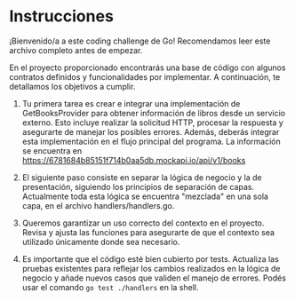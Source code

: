 # Instrucciones
¡Bienvenido/a a este coding challenge de Go! Recomendamos leer este archivo completo antes de empezar.

En el proyecto proporcionado encontrarás una base de código con algunos contratos definidos y funcionalidades por implementar. A continuación, te detallamos los objetivos a cumplir.

1. Tu primera tarea es crear e integrar una implementación de GetBooksProvider para obtener información de libros desde un servicio externo. Esto incluye realizar la solicitud HTTP, procesar la respuesta y asegurarte de manejar los posibles errores. Además, deberás integrar esta implementación en el flujo principal del programa. La información se encuentra en https://6781684b85151f714b0aa5db.mockapi.io/api/v1/books

2. El siguiente paso consiste en separar la lógica de negocio y la de presentación, siguiendo los principios de separación de capas. Actualmente toda esta lógica se encuentra "mezclada" en una sola capa, en el archivo handlers/handlers.go.

3. Queremos garantizar un uso correcto del contexto en el proyecto. Revisa y ajusta las funciones para asegurarte de que el contexto sea utilizado únicamente donde sea necesario.

4. Es importante que el código esté bien cubierto por tests. Actualiza las pruebas existentes para reflejar los cambios realizados en la lógica de negocio y añade nuevos casos que validen el manejo de errores. Podés usar el comando `go test ./handlers` en la shell.
